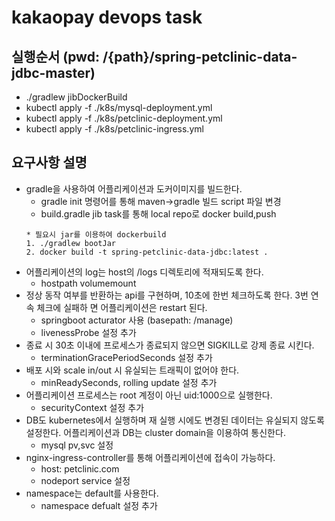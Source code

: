 # kakaopay devops task
## 실행순서 (pwd: /{path}/spring-petclinic-data-jdbc-master)
- ./gradlew jibDockerBuild
- kubectl apply -f ./k8s/mysql-deployment.yml
- kubectl apply -f ./k8s/petclinic-deployment.yml
- kubectl apply -f ./k8s/petclinic-ingress.yml


## 요구사항 설명
- gradle을 사용하여 어플리케이션과 도커이미지를 빌드한다.
  - gradle init 명령어를 통해 maven->gradle 빌드 script 파일 변경
  - build.gradle jib task를 통해 local repo로 docker build,push
  ```
  * 필요시 jar를 이용하여 dockerbuild
  1. ./gradlew bootJar
  2. docker build -t spring-petclinic-data-jdbc:latest .
  ```
- 어플리케이션의 log는 host의 /logs 디렉토리에 적재되도록 한다.
  - hostpath volumemount
- 정상 동작 여부를 반환하는 api를 구현하며, 10초에 한번 체크하도록 한다. 3번 연속 체크에 실패하 면 어플리케이션은 restart 된다.
  - springboot acturator 사용 (basepath: /manage)
  - livenessProbe 설정 추가
- 종료 시 30초 이내에 프로세스가 종료되지 않으면 SIGKILL로 강제 종료 시킨다.
  - terminationGracePeriodSeconds 설정 추가
- 배포 시와 scale in/out 시 유실되는 트래픽이 없어야 한다.
  - minReadySeconds, rolling update 설정 추가
- 어플리케이션 프로세스는 root 계정이 아닌 uid:1000으로 실행한다.
  - securityContext 설정 추가
- DB도 kubernetes에서 실행하며 재 실행 시에도 변경된 데이터는 유실되지 않도록 설정한다. 어플리케이션과 DB는 cluster domain을 이용하여 통신한다.
  - mysql pv,svc 설정 
- nginx-ingress-controller를 통해 어플리케이션에 접속이 가능하다.
  - host: petclinic.com
  - nodeport service 설정 
- namespace는 default를 사용한다.
  - namespace defualt 설정 추가
